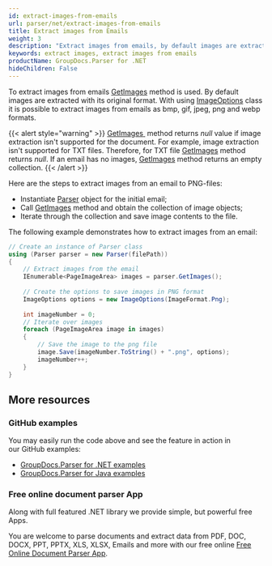 ```yaml
---
id: extract-images-from-emails
url: parser/net/extract-images-from-emails
title: Extract images from Emails
weight: 3
description: "Extract images from emails, by default images are extracted with its original format"
keywords: extract images, extract images from emails
productName: GroupDocs.Parser for .NET
hideChildren: False
---
```

To extract images from emails [GetImages](https://apireference.groupdocs.com/net/parser/groupdocs.parser/parser/methods/getimages) method is used. By default images are extracted with its original format. With using [ImageOptions](https://apireference.groupdocs.com/net/parser/groupdocs.parser.options/imageoptions) class it is possible to extract images from emails as bmp, gif, jpeg, png and webp formats.

{{< alert style="warning" >}}
[GetImages](https://apireference.groupdocs.com/net/parser/groupdocs.parser/parser/methods/getimages)[ ](https://apireference.groupdocs.com/net/parser/groupdocs.parser/parser/methods/getmetadata) method returns *null* value if image extraction isn't supported for the document. For example, image extraction isn't supported for TXT files. Therefore, for TXT file [GetImages](https://apireference.groupdocs.com/net/parser/groupdocs.parser/parser/methods/getimages) method returns *null*. If an email has no images, [GetImages](https://apireference.groupdocs.com/net/parser/groupdocs.parser/parser/methods/getimages) method returns an empty collection.
{{< /alert >}}

Here are the steps to extract images from an email to PNG-files:

*   Instantiate [Parser](https://apireference.groupdocs.com/net/parser/groupdocs.parser/parser) object for the initial email;
*   Call [GetImages](https://apireference.groupdocs.com/net/parser/groupdocs.parser/parser/methods/getimages) method and obtain the collection of image objects;
*   Iterate through the collection and save image contents to the file.

The following example demonstrates how to extract images from an email:

```csharp
// Create an instance of Parser class
using (Parser parser = new Parser(filePath))
{
    // Extract images from the email
    IEnumerable<PageImageArea> images = parser.GetImages();
 
    // Create the options to save images in PNG format
    ImageOptions options = new ImageOptions(ImageFormat.Png);
 
    int imageNumber = 0;
    // Iterate over images
    foreach (PageImageArea image in images)
    {
        // Save the image to the png file
        image.Save(imageNumber.ToString() + ".png", options);
        imageNumber++;
    }
}
```

## More resources

### GitHub examples

You may easily run the code above and see the feature in action in our GitHub examples:

*   [GroupDocs.Parser for .NET examples](https://github.com/groupdocs-parser/GroupDocs.Parser-for-.NET)    
*   [GroupDocs.Parser for Java examples](https://github.com/groupdocs-parser/GroupDocs.Parser-for-Java)    

### Free online document parser App

Along with full featured .NET library we provide simple, but powerful free Apps.

You are welcome to parse documents and extract data from PDF, DOC, DOCX, PPT, PPTX, XLS, XLSX, Emails and more with our free online [Free Online Document Parser App](https://products.groupdocs.app/parser).